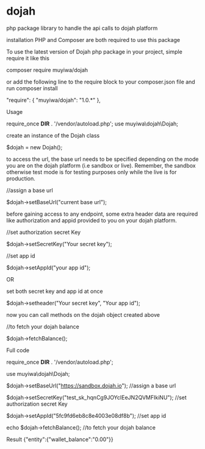 # dojah
php package library to handle the api calls to dojah platform


installation
PHP and Composer are both required to use this package

To use the latest version of Dojah php package in your project, simple require it like this

composer require muyiwa/dojah

or add the following line to the require block to your composer.json file and run composer install

"require": {
        "muyiwa/dojah": "1.0.*"
},

Usage

require_once __DIR__ . '/vendor/autoload.php';
use muyiwa\dojah\Dojah;

create an instance of the Dojah class

$dojah = new Dojah();

to access the url, the base url needs to be specified depending on the mode you are on the dojah platform (i.e sandbox or live). Remember, the sandbox otherwise test mode is for testing purposes only while the live is for production.

//assign a base url

$dojah->setBaseUrl("current base url");

before gaining access to any endpoint, some extra header data are required like authorization and appid provided to you on your dojah platform.

//set authorization secret Key

$dojah->setSecretKey("Your secret key");

//set app id

$dojah->setAppId("your app id");

OR 

set both secret key and app id at once

$dojah->setheader("Your secret key", "Your app id");

now you can call methods on the dojah object created above

//to fetch your dojah balance

$dojah->fetchBalance(); 


Full code

require_once __DIR__ . '/vendor/autoload.php';

use muyiwa\dojah\Dojah;

$dojah->setBaseUrl("https://sandbox.dojah.io");  //assign a base url

$dojah->setSecretKey("test_sk_hqnCg9JOYcIEeJN2QVMFIkiNU"); //set authorization secret Key

$dojah->setAppId("5fc9fd6eb8c8e4003e08df8b"); //set app id

echo $dojah->fetchBalance(); //to fetch your dojah balance

Result
{"entity":{"wallet_balance":"0.00"}}
